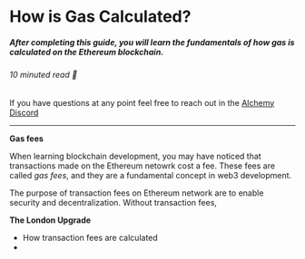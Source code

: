 # How is Gas Calculated? 
##### After completing this guide, you will learn the fundamentals of how gas is calculated on the Ethereum blockchain. 
###### 10 minuted read 📖

If you have questions at any point feel free to reach out in the [Alchemy Discord](https://discord.com/invite/mMGsVgd) 

_______
**Gas fees**

When learning blockchain development, you may have noticed that transactions made on the Ethereum netowrk cost a fee. These fees are called *gas fees*, and they are a fundamental concept in web3 development. 

The purpose of transaction fees on Ethereum network are to enable security and decentralization. Without transaction fees,

**The London Upgrade**


* How transaction fees are calculated
* 


